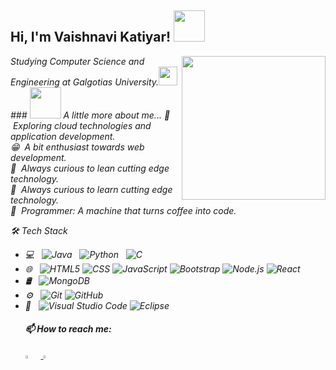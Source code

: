 <h2> Hi, I'm Vaishnavi Katiyar! <img src="https://media.giphy.com/media/mGcNjsfWAjY5AEZNw6/giphy.gif" width="50"></h2>
<img align='right' src="https://media.giphy.com/media/ieyl9zmCjO4b4t6qoY/giphy.gif" width="230">
<p><em>Studying Computer Science and Engineering at Galgotias University.<img src="https://media.giphy.com/media/fYSnHlufseco8Fh93Z/giphy.gif" width="30"></br>
### <img src="https://media.giphy.com/media/VgCDAzcKvsR6OM0uWg/giphy.gif" width="50"> A little more about me...  
🌱 &nbsp;Exploring cloud technologies and application development. <br>
😁 &nbsp;A bit enthusiast towards web development.<br>
👀 &nbsp;Always curious to lean cutting edge technology.<br>
👀 &nbsp;Always curious to learn cutting edge technology.<br>
🦾 &nbsp;Programmer: A machine that turns coffee into code.<br>

🛠️ Tech Stack<br>
  - 💻 &nbsp;
  ![Java](https://img.shields.io/badge/-Java-black?logo=java&style=social)&nbsp;&nbsp;
  ![Python](https://img.shields.io/badge/-Python-black?logo=Python&style=social)&nbsp;&nbsp;
  ![C](https://img.shields.io/badge/-C-black?logo=c&style=social)&nbsp;&nbsp;
  - 🌐 &nbsp;
  ![HTML5](https://img.shields.io/badge/-HTML5-333333?style=flat&logo=HTML5)
  ![CSS](https://img.shields.io/badge/-CSS-333333?style=flat&logo=CSS3&logoColor=1572B6)
  ![JavaScript](https://img.shields.io/badge/-JavaScript-333333?style=flat&logo=javascript)
  ![Bootstrap](https://img.shields.io/badge/-Bootstrap-333333?style=flat&logo=bootstrap&logoColor=563D7C)
  ![Node.js](https://img.shields.io/badge/-Node.js-333333?style=flat&logo=node.js)
  ![React](https://img.shields.io/badge/-React-333333?style=flat&logo=react)
- 🛢 &nbsp;
  ![MongoDB](https://img.shields.io/badge/-MongoDB-333333?style=flat&logo=mongodb)
- ⚙️ &nbsp;
  ![Git](https://img.shields.io/badge/-Git-333333?style=flat&logo=git)
  ![GitHub](https://img.shields.io/badge/-GitHub-333333?style=flat&logo=github)
- 🔧 &nbsp;
  ![Visual Studio Code](https://img.shields.io/badge/-Visual%20Studio%20Code-333333?style=flat&logo=visual-studio-code&logoColor=007ACC)
  ![Eclipse](https://img.shields.io/badge/-Eclipse-333333?style=flat&logo=eclipse-ide&logoColor=2C2255)
   #### 📫 How to reach me:
   [<img src="https://img.icons8.com/color/48/000000/linkedin.png" width="3.5%"/>](https://www.linkedin.com/in/vaishnavi-katiyar-49886a1a9)  &nbsp;<a href="mailto:vaishnavikatiyar1@gmail.com"> <img src="https://img.icons8.com/fluent/48/000000/gmail.png" width="3.5%"/>
<br/>
